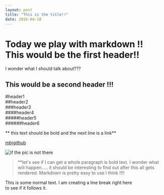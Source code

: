 ```yaml
---
layout: post
title: "This is the title!!"
date: 2016-04-18
---
```


Today we play with markdown !! This would be the first header!!
==============================
I wonder what I should talk about???

This would be a second header !!!
----------

#header1  
##header2  
###header3  
####header4  
#####header5  
######header6  

** this text should be bold and the next line is a link**  

[mbjgithub](https://github.com/)  

[img1]:http://img.lum.dolimg.com/v1/images/character_mickeymouse_home_mickey_notemplate_3a0db1b2.jpeg?region=0,0,600,600&width=320  "MM Title"
![if the pic is not there][img1]  



>**let's see if I can get a whole paragraph is bold text.
I wonder what will happen..... it should be interesting to
find out after this all gets rendered.
Markdown is pretty easy to use I think !!!!

This is some normal text. I am creating a line break right here  
to see if it follows it.  


